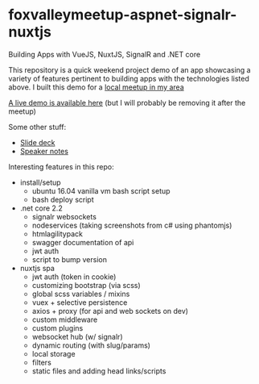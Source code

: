 # foxvalleymeetup-aspnet-signalr-nuxtjs

Building Apps with VueJS, NuxtJS, SignalR and .NET core

This repository is a quick weekend project demo of an app showcasing a variety of features
pertinent to building apps with the technologies listed above. I built this demo for a [local
meetup in my area](https://www.meetup.com/Fox-Valley-NET-Web-Development-Meetup/events/259403666/)

[A live demo is available here](https://goodreads.mattjcowan.com/) (but I will probably be removing it after the meetup)

Some other stuff:

- [Slide deck](https://slides.com/mattjcowan/foxvalleymeetup-aspnet-signalr-nuxt)
- [Speaker notes](NOTES.md)

Interesting features in this repo:

- install/setup
    - ubuntu 16.04 vanilla vm bash script setup
    - bash deploy script
- .net core 2.2
    - signalr websockets
    - nodeservices (taking screenshots from c# using phantomjs)
    - htmlagilitypack
    - swagger documentation of api
    - jwt auth
    - script to bump version
- nuxtjs spa
    - jwt auth (token in cookie)
    - customizing bootstrap (via scss)
    - global scss variables / mixins
    - vuex + selective persistence
    - axios + proxy (for api and web sockets on dev)
    - custom middleware
    - custom plugins
    - websocket hub (w/ signalr)
    - dynamic routing (with slug/params)
    - local storage
    - filters
    - static files and adding head links/scripts

